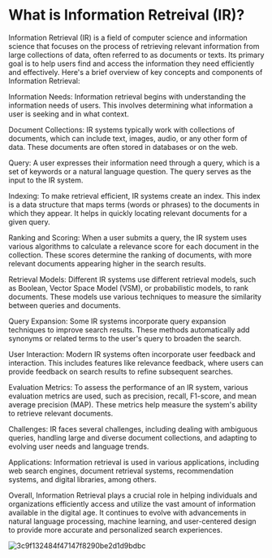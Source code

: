 # What is Information Retreival (IR)?
Information Retrieval (IR) is a field of computer science and information science that focuses on the process of retrieving relevant information from large collections of data, often referred to as documents or texts. Its primary goal is to help users find and access the information they need efficiently and effectively. Here's a brief overview of key concepts and components of Information Retrieval:

Information Needs: Information retrieval begins with understanding the information needs of users. This involves determining what information a user is seeking and in what context.

Document Collections: IR systems typically work with collections of documents, which can include text, images, audio, or any other form of data. These documents are often stored in databases or on the web.

Query: A user expresses their information need through a query, which is a set of keywords or a natural language question. The query serves as the input to the IR system.

Indexing: To make retrieval efficient, IR systems create an index. This index is a data structure that maps terms (words or phrases) to the documents in which they appear. It helps in quickly locating relevant documents for a given query.

Ranking and Scoring: When a user submits a query, the IR system uses various algorithms to calculate a relevance score for each document in the collection. These scores determine the ranking of documents, with more relevant documents appearing higher in the search results.

Retrieval Models: Different IR systems use different retrieval models, such as Boolean, Vector Space Model (VSM), or probabilistic models, to rank documents. These models use various techniques to measure the similarity between queries and documents.

Query Expansion: Some IR systems incorporate query expansion techniques to improve search results. These methods automatically add synonyms or related terms to the user's query to broaden the search.

User Interaction: Modern IR systems often incorporate user feedback and interaction. This includes features like relevance feedback, where users can provide feedback on search results to refine subsequent searches.

Evaluation Metrics: To assess the performance of an IR system, various evaluation metrics are used, such as precision, recall, F1-score, and mean average precision (MAP). These metrics help measure the system's ability to retrieve relevant documents.

Challenges: IR faces several challenges, including dealing with ambiguous queries, handling large and diverse document collections, and adapting to evolving user needs and language trends.

Applications: Information retrieval is used in various applications, including web search engines, document retrieval systems, recommendation systems, and digital libraries, among others.

Overall, Information Retrieval plays a crucial role in helping individuals and organizations efficiently access and utilize the vast amount of information available in the digital age. It continues to evolve with advancements in natural language processing, machine learning, and user-centered design to provide more accurate and personalized search experiences.


![3c9f132484f47147f8290be2d1d9bdbc](https://github.com/Besbol100/College-Projects/assets/113455518/bef449cc-9b96-4bde-9fdc-de057503f75e)
